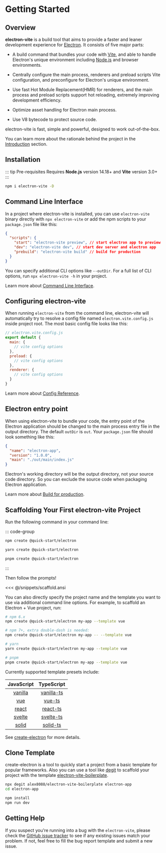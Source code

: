 # Getting Started

## Overview

**electron-vite** is a build tool that aims to provide a faster and leaner development experience for [Electron](https://www.electronjs.org). It consists of five major parts:

- A build command that bundles your code with [Vite](https://vitejs.dev/), and able to handle Electron's unique environment including [Node.js](https://nodejs.org/) and browser environments.

- Centrally configure the main process, renderers and preload scripts Vite configuration, and preconfigure for Electron's unique environment.

- Use fast Hot Module Replacement(HMR) for renderers, and the main process and preload scripts support hot reloading, extremely improving development efficiency.

- Optimize asset handling for Electron main process.

- Use V8 bytecode to protect source code.

electron-vite is fast, simple and powerful, designed to work out-of-the-box.

You can learn more about the rationale behind the project in the [Introduction](./introduction.md) section.

## Installation

::: tip Pre-requisites
Requires **Node.js** version 14.18+ and **Vite** version 3.0+
:::

```sh
npm i electron-vite -D
```

## Command Line Interface

In a project where electron-vite is installed, you can use `electron-vite` binary directly with `npx electron-vite` or add the npm scripts to your `package.json` file like this:

```json
{
  "scripts": {
    "start": "electron-vite preview", // start electron app to preview production build
    "dev": "electron-vite dev", // start dev server and electron app
    "prebuild": "electron-vite build" // build for production
  }
}
```

You can specify additional CLI options like `--outDir`. For a full list of CLI options, run `npx electron-vite -h` in your project.

Learn more about [Command Line Interface](/guide/cli).

## Configuring electron-vite

When running `electron-vite` from the command line, electron-vite will automatically try to resolve a config file named `electron.vite.config.js` inside project root. The most basic config file looks like this:

```js
// electron.vite.config.js
export default {
  main: {
    // vite config options
  },
  preload: {
    // vite config options
  },
  renderer: {
    // vite config options
  }
}
```

Learn more about [Config Reference](/config/).

## Electron entry point

When using electron-vite to bundle your code, the entry point of the Electron application should be changed to the main process entry file in the output directory. The default `outDir` is `out`. Your `package.json` file should look something like this:

```json {4}
{
  "name": "electron-app",
  "version": "1.0.0",
  "main": "./out/main/index.js"
}
```

Electron's working directory will be the output directory, not your source code directory. So you can exclude the source code when packaging Electron application.

Learn more about [Build for production](/guide/build).

## Scaffolding Your First electron-vite Project

Run the following command in your command line:

::: code-group

```sh [npm]
npm create @quick-start/electron
```

```sh [yarn]
yarn create @quick-start/electron
```

```sh [pnpm]
pnpm create @quick-start/electron
```
:::

Then follow the prompts!

<<< @/snippets/scaffold.ansi

You can also directly specify the project name and the template you want to use via additional command line options. For example, to scaffold an Electron + Vue project, run:

```sh
# npm 6.x
npm create @quick-start/electron my-app --template vue

# npm 7+, extra double-dash is needed:
npm create @quick-start/electron my-app -- --template vue

# yarn
yarn create @quick-start/electron my-app --template vue

# pnpm
pnpm create @quick-start/electron my-app --template vue
```

Currently supported template presets include:

|             JavaScript              |                TypeScript                 |
| :---------------------------------: | :---------------------------------------: |
| [vanilla](https://github.com/alex8088/quick-start/tree/master/packages/create-electron/playground/vanilla) | [vanilla-ts](https://github.com/alex8088/quick-start/tree/master/packages/create-electron/playground/vanilla-ts) |
|     [vue](https://github.com/alex8088/quick-start/tree/master/packages/create-electron/playground/vue)     |     [vue-ts](https://github.com/alex8088/quick-start/tree/master/packages/create-electron/playground/vue-ts)     |
|   [react](https://github.com/alex8088/quick-start/tree/master/packages/create-electron/playground/react)   |   [react-ts](https://github.com/alex8088/quick-start/tree/master/packages/create-electron/playground/react-ts)   |
|  [svelte](https://github.com/alex8088/quick-start/tree/master/packages/create-electron/playground/svelte)  |  [svelte-ts](https://github.com/alex8088/quick-start/tree/master/packages/create-electron/playground/svelte-ts)  |
|   [solid](https://github.com/alex8088/quick-start/tree/master/packages/create-electron/playground/solid)   |   [solid-ts](https://github.com/alex8088/quick-start/tree/master/packages/create-electron/playground/solid-ts)  |

See [create-electron](https://github.com/alex8088/quick-start/tree/master/packages/create-electron) for more details.

## Clone Template

create-electron is a tool to quickly start a project from a basic template for popular frameworks. Also you can use a tool like [degit](https://github.com/Rich-Harris/degit) to scaffold your project with the template [electron-vite-boilerplate](https://github.com/alex8088/electron-vite-boilerplate).

```sh
npx degit alex8088/electron-vite-boilerplate electron-app
cd electron-app

npm install
npm run dev
```

## Getting Help

If you suspect you're running into a bug with the `electron-vite`, please check the [GitHub issue tracker](https://github.com/alex8088/electron-vite/issues) to see if any existing issues match your problem. If not, feel free to fill the bug report template and submit a new issue.

